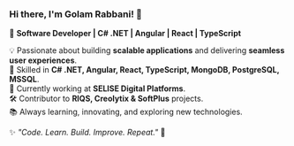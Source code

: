 ### Hi there, I'm Golam Rabbani! 👋  
🚀 **Software Developer | C# .NET | Angular | React | TypeScript**  

💡 Passionate about building **scalable applications** and delivering **seamless user experiences**.  
🔹 Skilled in **C# .NET, Angular, React, TypeScript, MongoDB, PostgreSQL, MSSQL**.  
💼 Currently working at **SELISE Digital Platforms**.  
🛠 Contributor to **RIQS, Creolytix & SoftPlus** projects.  
📚 Always learning, innovating, and exploring new technologies. 

✨ *"Code. Learn. Build. Improve. Repeat."* 🚀